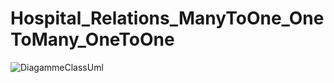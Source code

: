# Hospital_Relations_ManyToOne_OneToMany_OneToOne

![DiagammeClassUml](https://user-images.githubusercontent.com/90509456/168297194-aaf44f01-8f41-4291-96f6-d789710fafab.jpg)

